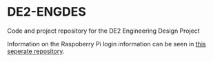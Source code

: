 # DE2-ENGDES
Code and project repository for the DE2 Engineering Design Project

Information on the Raspoberry Pi login information can be seen in [this seperate repository](https://github.com/nebbles/de2-gizmo-sound/wiki/Raspi-Admin).

